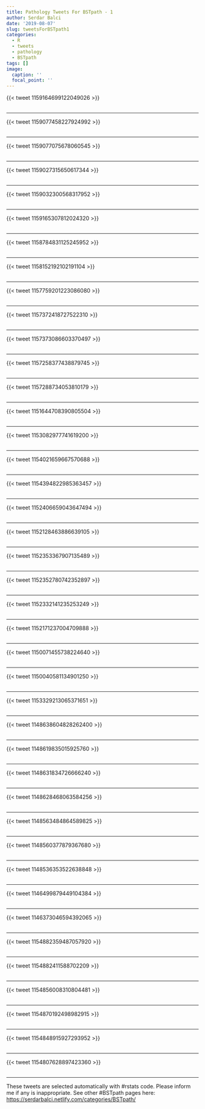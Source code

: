 ```yaml
---
title: Pathology Tweets For BSTpath - 1
author: Serdar Balci
date: '2019-08-07'
slug: tweetsForBSTpath1
categories:
  - R
  - tweets
  - pathology
  - BSTpath
tags: []
image:
  caption: ''
  focal_point: ''
---
```



{{< tweet 1159164699122049026 >}}
<br>
<br>
<hr>
{{< tweet 1159077458227924992 >}}
<br>
<br>
<hr>
{{< tweet 1159077075678060545 >}}
<br>
<br>
<hr>
{{< tweet 1159027315650617344 >}}
<br>
<br>
<hr>
{{< tweet 1159032300568317952 >}}
<br>
<br>
<hr>
{{< tweet 1159165307812024320 >}}
<br>
<br>
<hr>
{{< tweet 1158784831125245952 >}}
<br>
<br>
<hr>
{{< tweet 1158152192102191104 >}}
<br>
<br>
<hr>
{{< tweet 1157759201223086080 >}}
<br>
<br>
<hr>
{{< tweet 1157372418727522310 >}}
<br>
<br>
<hr>
{{< tweet 1157373086603370497 >}}
<br>
<br>
<hr>
{{< tweet 1157258377438879745 >}}
<br>
<br>
<hr>
{{< tweet 1157288734053810179 >}}
<br>
<br>
<hr>
{{< tweet 1151644708390805504 >}}
<br>
<br>
<hr>
{{< tweet 1153082977741619200 >}}
<br>
<br>
<hr>
{{< tweet 1154021659667570688 >}}
<br>
<br>
<hr>
{{< tweet 1154394822985363457 >}}
<br>
<br>
<hr>
{{< tweet 1152406659043647494 >}}
<br>
<br>
<hr>
{{< tweet 1152128463886639105 >}}
<br>
<br>
<hr>
{{< tweet 1152353367907135489 >}}
<br>
<br>
<hr>
{{< tweet 1152352780742352897 >}}
<br>
<br>
<hr>
{{< tweet 1152332141235253249 >}}
<br>
<br>
<hr>
{{< tweet 1152171237004709888 >}}
<br>
<br>
<hr>
{{< tweet 1150071455738224640 >}}
<br>
<br>
<hr>
{{< tweet 1150040581134901250 >}}
<br>
<br>
<hr>
{{< tweet 1153329213065371651 >}}
<br>
<br>
<hr>
{{< tweet 1148638604828262400 >}}
<br>
<br>
<hr>
{{< tweet 1148619835015925760 >}}
<br>
<br>
<hr>
{{< tweet 1148631834726666240 >}}
<br>
<br>
<hr>
{{< tweet 1148628468063584256 >}}
<br>
<br>
<hr>
{{< tweet 1148563484864589825 >}}
<br>
<br>
<hr>
{{< tweet 1148560377879367680 >}}
<br>
<br>
<hr>
{{< tweet 1148536353522638848 >}}
<br>
<br>
<hr>
{{< tweet 1146499879449104384 >}}
<br>
<br>
<hr>
{{< tweet 1146373046594392065 >}}
<br>
<br>
<hr>
{{< tweet 1154882359487057920 >}}
<br>
<br>
<hr>
{{< tweet 1154882411588702209 >}}
<br>
<br>
<hr>
{{< tweet 1154856008310804481 >}}
<br>
<br>
<hr>
{{< tweet 1154870192498982915 >}}
<br>
<br>
<hr>
{{< tweet 1154848915927293952 >}}
<br>
<br>
<hr>
{{< tweet 1154807628897423360 >}}
<br>
<br>
<hr>


These tweets are selected automatically with #rstats code. Please inform me if any is inappropriate.
See other #BSTpath pages here: https://serdarbalci.netlify.com/categories/BSTpath/
